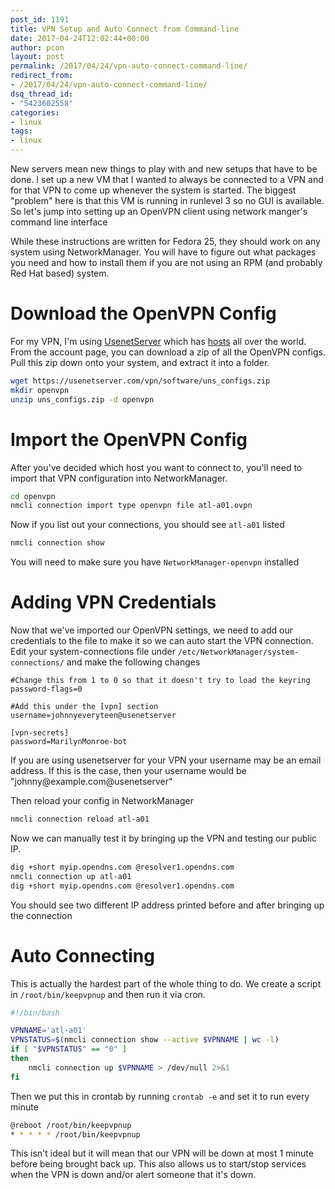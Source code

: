 ```yaml
---
post_id: 1191
title: VPN Setup and Auto Connect from Command-line
date: 2017-04-24T12:02:44+00:00
author: pcon
layout: post
permalink: /2017/04/24/vpn-auto-connect-command-line/
redirect_from:
- /2017/04/24/vpn-auto-connect-command-line/
dsq_thread_id:
- "5423602558"
categories:
- linux
tags:
- linux
---
```

New servers mean new things to play with and new setups that have to be done.  I set up a new VM that I wanted to always be connected to a VPN and for that VPN to come up whenever the system is started.  The biggest "problem" here is that this VM is running in runlevel 3 so no GUI is available.  So let's jump into setting up an OpenVPN client using network manger's command line interface

<div class="is-warning notification">
  While these instructions are written for Fedora 25, they should work on any system using NetworkManager.  You will have to figure out what packages you need and how to install them if you are not using an RPM (and probably Red Hat based) system.
</div>

<!--more-->

# Download the OpenVPN Config

For my VPN, I'm using [UsenetServer](https://accounts.usenetserver.com/register/signup.php?refer=275917) which has [hosts](http://www.usenetserver.com/vpn/) all over the world.  From the account page, you can download a zip of all the OpenVPN configs.  Pull this zip down onto your system, and extract it into a folder.

```bash
wget https://usenetserver.com/vpn/software/uns_configs.zip
mkdir openvpn
unzip uns_configs.zip -d openvpn
```

# Import the OpenVPN Config

After you've decided which host you want to connect to, you'll need to import that VPN configuration into NetworkManager.

```bash
cd openvpn
nmcli connection import type openvpn file atl-a01.ovpn
```

Now if you list out your connections, you should see `atl-a01` listed

```bash
nmcli connection show
```

<div class="is-warning notification">
  You will need to make sure you have <code>NetworkManager-openvpn</code> installed
</div>

# Adding VPN Credentials

Now that we've imported our OpenVPN settings, we need to add our credentials to the file to make it so we can auto start the VPN connection.  Edit your system-connections file under `/etc/NetworkManager/system-connections/` and make the following changes

```
#Change this from 1 to 0 so that it doesn't try to load the keyring
password-flags=0

#Add this under the [vpn] section
username=johnnyeveryteen@usenetserver

[vpn-secrets]
password=MarilynMonroe-bot
```

<div class="is-warning notification">
  If you are using usenetserver for your VPN your username may be an email address.  If this is the case, then your username would be "johnny@example.com@usenetserver"
</div>

Then reload your config in NetworkManager

```bash
nmcli connection reload atl-a01
```

Now we can manually test it by bringing up the VPN and testing our public IP.

```bash
dig +short myip.opendns.com @resolver1.opendns.com
nmcli connection up atl-a01
dig +short myip.opendns.com @resolver1.opendns.com
```

You should see two different IP address printed before and after bringing up the connection

# Auto Connecting

This is actually the hardest part of the whole thing to do.  We create a script in `/root/bin/keepvpnup` and then run it via cron.

```bash
#!/bin/bash

VPNNAME='atl-a01'
VPNSTATUS=$(nmcli connection show --active $VPNNAME | wc -l)
if [ "$VPNSTATUS" == "0" ]
then
    nmcli connection up $VPNNAME > /dev/null 2>&1
fi
```

Then we put this in crontab by running `crontab -e` and set it to run every minute

```bash
@reboot /root/bin/keepvpnup
* * * * * /root/bin/keepvpnup
```

This isn't ideal but it will mean that our VPN will be down at most 1 minute before being brought back up.  This also allows us to start/stop services when the VPN is down and/or alert someone that it's down.